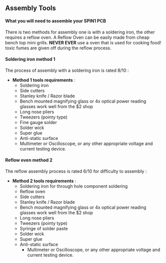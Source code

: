 

## Assembly Tools
#### What you will need to assemble your SPIN1 PCB ####

There is two methods for assembly one is with a soldering iron, the other requires a reflow oven. A Reflow Oven can be easily made from cheap bench top mini grills. **NEVER EVER** use a oven that is used for cooking food! toxic fumes are given off during the reflow process. 

#### Soldering iron method 1 #####

The process of assembly with a soldering iron is rated 8/10 :

- **Method 1 tools requirements** :
	- Soldering iron
	- Side cutters
	- Stanley knife / Razor blade
	- Bench mounted magnifying glass or 4x optical power reading glasses work well from the $2 shop
	- Long nose pliers
	- Tweezers (pointy type)
	- Fine gauge solder
	- Solder wick
	- Super glue
	- Anti-static surface
	- Multimeter or Oscilloscope, or any other appropriate voltage and current testing device.

#### Reflow oven method 2 ####

The reflow assembly process is rated 6/10 for difficulty to assembly :

- **Method 2 tools requirements** :
	- Soldering iron for through hole component soldering
	- Reflow oven
	- Side cutters
	- Stanley knife / Razor blade
	- Bench mounted magnifying glass or 4x optical power reading glasses work well from the $2 shop
	- Long nose pliers
	- Tweezers (pointy type)
	- Syringe of solder paste
	- Solder wick
	- Super glue
	- Anti-static surface 
        - Multimeter or Oscilloscope, or any other appropriate voltage and current testing device.

